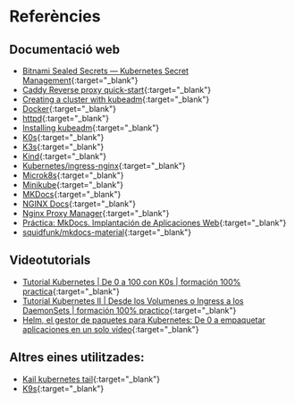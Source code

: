 # Referències
  
## Documentació web

  * [Bitnami Sealed Secrets — Kubernetes Secret Management](https://foxutech.medium.com/bitnami-sealed-secrets-kubernetes-secret-management-86c746ef0a79){:target="_blank"}
  * [Caddy Reverse proxy quick-start](https://caddyserver.com/docs/quick-starts/reverse-proxy){:target="_blank"}
  * [Creating a cluster with kubeadm](https://kubernetes.io/docs/setup/production-environment/tools/kubeadm/create-cluster-kubeadm/){:target="_blank"}
  * [Docker](https://docs.docker.com/){:target="_blank"}
  * [httpd](https://hub.docker.com/_/httpd){:target="_blank"}
  * [Installing kubeadm](https://kubernetes.io/docs/setup/production-environment/tools/kubeadm/install-kubeadm/){:target="_blank"}
  * [K0s](https://k0sproject.io/){:target="_blank"}
  * [K3s](https://docs.k3s.io/){:target="_blank"}
  * [Kind](https://kind.sigs.k8s.io/){:target="_blank"}
  * [Kubernetes/ingress-nginx](https://kubernetes.github.io/ingress-nginx/){:target="_blank"}
  * [Microk8s](https://microk8s.io/docs){:target="_blank"}
  * [Minikube](https://minikube.sigs.k8s.io/docs/start/){:target="_blank"}
  * [MKDocs](https://www.mkdocs.org/){:target="_blank"}
  * [NGINX Docs](https://docs.nginx.com/nginx-ingress-controller/){:target="_blank"}  
  * [Nginx Proxy Manager](https://nginxproxymanager.com/){:target="_blank"}  
  * [Práctica: MkDocs. Implantación de Aplicaciones Web](https://josejuansanchez.org/iaw/practica-mkdocs/index.html#crear-un-nuevo-proyecto-comando-new){:target="_blank"}
  * [squidfunk/mkdocs-material](https://hub.docker.com/r/squidfunk/mkdocs-material/){:target="_blank"}
  

## Videotutorials

  * [Tutorial Kubernetes | De 0 a 100 con K0s | formación 100% practica](https://www.youtube.com/watch?v=gmFSmzAWcig){:target="_blank"}
  * [Tutorial Kubernetes II | Desde los Volumenes o Ingress a los DaemonSets | formación 100% practico](https://www.youtube.com/watch?v=gPALJhVYMz0){:target="_blank"}
  * [Helm, el gestor de paquetes para Kubernetes: De 0 a empaquetar aplicaciones en un solo vídeo](https://www.youtube.com/watch?v=5-Qcig2_8xo){:target="_blank"}
  
## Altres eines utilitzades:

* [Kail kubernetes tail](https://github.com/boz/kail){:target="_blank"}
* [K9s](https://k9scli.io/){:target="_blank"}